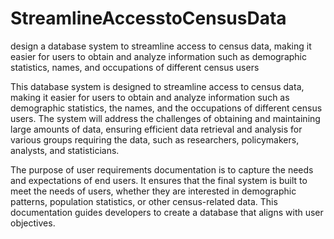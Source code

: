 # StreamlineAccesstoCensusData
design a database system to streamline access to census data, making it easier for users to obtain and analyze information such as demographic statistics, names, and occupations of different census users

This database system is designed to streamline access to census data, making it easier for users to obtain and analyze information such as demographic statistics, the names, and the occupations of different census users. The system will address the challenges of obtaining and maintaining large amounts of data, ensuring efficient data retrieval and analysis for various groups requiring the data, such as researchers, policymakers, analysts, and statisticians.

The purpose of user requirements documentation is to capture the needs and expectations of end users. It ensures that the final system is built to meet the needs of users, whether they are interested in demographic patterns, population statistics, or other census-related data. This documentation guides developers to create a database that aligns with user objectives.

